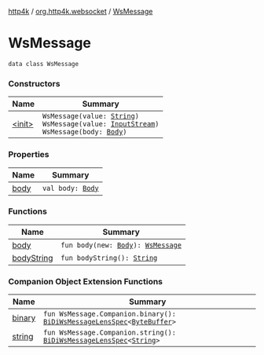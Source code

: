 [http4k](../../index.md) / [org.http4k.websocket](../index.md) / [WsMessage](./index.md)

# WsMessage

`data class WsMessage`

### Constructors

| Name | Summary |
|---|---|
| [&lt;init&gt;](-init-.md) | `WsMessage(value: `[`String`](https://kotlinlang.org/api/latest/jvm/stdlib/kotlin/-string/index.html)`)`<br>`WsMessage(value: `[`InputStream`](https://docs.oracle.com/javase/9/docs/api/java/io/InputStream.html)`)`<br>`WsMessage(body: `[`Body`](../../org.http4k.core/-body/index.md)`)` |

### Properties

| Name | Summary |
|---|---|
| [body](body.md) | `val body: `[`Body`](../../org.http4k.core/-body/index.md) |

### Functions

| Name | Summary |
|---|---|
| [body](body.md) | `fun body(new: `[`Body`](../../org.http4k.core/-body/index.md)`): `[`WsMessage`](./index.md) |
| [bodyString](body-string.md) | `fun bodyString(): `[`String`](https://kotlinlang.org/api/latest/jvm/stdlib/kotlin/-string/index.html) |

### Companion Object Extension Functions

| Name | Summary |
|---|---|
| [binary](../../org.http4k.lens/binary.md) | `fun WsMessage.Companion.binary(): `[`BiDiWsMessageLensSpec`](../../org.http4k.lens/-bi-di-ws-message-lens-spec/index.md)`<`[`ByteBuffer`](https://docs.oracle.com/javase/9/docs/api/java/nio/ByteBuffer.html)`>` |
| [string](../../org.http4k.lens/string.md) | `fun WsMessage.Companion.string(): `[`BiDiWsMessageLensSpec`](../../org.http4k.lens/-bi-di-ws-message-lens-spec/index.md)`<`[`String`](https://kotlinlang.org/api/latest/jvm/stdlib/kotlin/-string/index.html)`>` |
